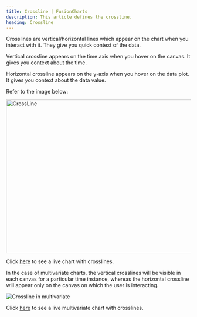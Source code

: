 ```yaml
---
title: Crossline | FusionCharts
description: This article defines the crossline.
heading: Crossline
---
```


Crosslines are vertical/horizontal lines which appear on the chart when you interact with it. They give you quick context of the data.

Vertical crossline appears on the time axis when you hover on the canvas. It gives you context about the time.

Horizontal crossline appears on the y-axis when you hover on the data plot. It gives you context about the data value.

Refer to the image below:

<img src="{% site.BASE_URL %}/images/fusiontime-component-cross-line.png" alt="CrossLine" width="700" height="420">

Click [here](https://jsfiddle.net/fusioncharts/Lut0752a/) to see a live chart with crosslines.

In the case of multivariate charts, the vertical crosslines will be visible in each canvas for a particular time instance, whereas the horizontal crossline will appear only on the canvas on which the user is interacting. 

![Crossline in multivariate](/gif/multivariate-crossline.gif)

Click [here](https://jsfiddle.net/fusioncharts/yfewbpLq/) to see a live multivariate chart with crosslines.